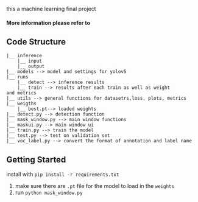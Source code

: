 this a machine learning final project

#### More information please refer to 

[here]: https://zhangle.netlify.app/project/machine-learning/



## Code Structure

```
|__ inference
    |__ input 
    |__ output
|__ models --> model and settings for yolov5
|__ runs  
    |__ detect --> inference results 
    |__ train --> results after each train as well as weight 
and metrics
|__ utils --> general functions for datasetrs,loss, plots, metrics 
|__ weigths
	|__ best.pt--> loaded weights 
|__ detect.py --> detection function
|__ mask_window.py --> main window functions
|__ maskui.py --> main window ui
|__ train.py --> train the model
|__ test.py --> test on validation set
|__ voc_label.py --> convert the format of annotation and label name
```

## Getting Started

install with  `pip install -r requirements.txt` 

1. make sure there are `.pt` file for the model to load in the `weights`
2. run  `python mask_window.py`
